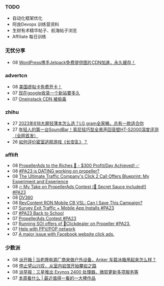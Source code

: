 ### TODO
-  自动化框架优化
-  阿良Devops 训练营资料
-  生财有术精华帖子、航海帖子浏览
-  Affiliate 每日训练

### 无忧分享
<!-- ruyo:START -->
-  08 [WordPress携手Jetpack免费提供图片CDN加速，永久缓存！](https://51.ruyo.net/18486.html)<!-- ruyo:END -->

### advertcn
<!-- advertcn:START -->
-  08 [美国虚拟卡免费开卡！](https://www.advertcn.com/forum.php?mod=viewthread&tid=112401)
-  07 [现在google收录一个新站要多久](https://www.advertcn.com/forum.php?mod=viewthread&tid=112393)
-  07 [Oneinstack  CDN  被偷毒](https://www.advertcn.com/forum.php?mod=viewthread&tid=112388)<!-- advertcn:END -->

### zhihu
<!-- zhihu:START -->
-  27 [2023年618大屏轻薄本怎么选？LG gram全家桶，总有一款适合你](http://zhuanlan.zhihu.com/p/632641888?utm_campaign=rss&utm_medium=rss&utm_source=rss&utm_content=title)
-  27 [年轻人的第一台SoundBar！索尼轻巧型全景声回音壁HT-S2000深度评测（全网首发）](http://zhuanlan.zhihu.com/p/630990296?utm_campaign=rss&utm_medium=rss&utm_source=rss&utm_content=title)
-  26 [如何评价密室逃脱游戏《长安乱》？](http://www.zhihu.com/question/563950552/answer/3045961312?utm_campaign=rss&utm_medium=rss&utm_source=rss&utm_content=title)<!-- zhihu:END -->

### afflift
<!-- afflift:START -->
-  08 [PropellerAds to the Riches 🤑 - $300 Profit/Day Achieved! ✅](https://afflift.com/f/threads/propellerads-to-the-riches-%F0%9F%A4%91-300-profit-day-achieved-%E2%9C%85.11567/)
-  08 [#PA23 is DATING working on propeller?](https://afflift.com/f/threads/pa23-is-dating-working-on-propeller.11678/)
-  08 [The Ultimate Traffic Company&#39;s Click 2 Call Offers Blueprint: My Experiment and Experience](https://afflift.com/f/threads/the-ultimate-traffic-companys-click-2-call-offers-blueprint-my-experiment-and-experience.11745/)
-  08 [🔥 My Take on PropellerAds Contest &lpar;🍅 Secret Sauce included!&rpar; #PA23](https://afflift.com/f/threads/%F0%9F%94%A5-my-take-on-propellerads-contest-%F0%9F%8D%85-secret-sauce-included-pa23.11642/)
-  08 [DV360](https://afflift.com/f/threads/dv360.11761/)
-  08 [RevContent RON Mobile CB VSL: Can I Save This Campaign?](https://afflift.com/f/threads/revcontent-ron-mobile-cb-vsl-can-i-save-this-campaign.11587/)
-  07 [Survey Exit Traffic + Mobile App Installs #PA23](https://afflift.com/f/threads/survey-exit-traffic-mobile-app-installs-pa23.11712/)
-  07 [#PA23 Back to School](https://afflift.com/f/threads/pa23-back-to-school.11549/)
-  07 [PropellerAds Contest #PA23](https://afflift.com/f/threads/propellerads-contest-pa23.11548/)
-  07 [Running SOI offers of 🎯Clickdealer on Propeller #PA23.](https://afflift.com/f/threads/running-soi-offers-of-%F0%9F%8E%AFclickdealer-on-propeller-pa23.11546/)
-  07 [Help with PPV/POP network](https://afflift.com/f/threads/help-with-ppv-pop-network.11758/)
-  07 [A major issue with Facebook website click ads.](https://afflift.com/f/threads/a-major-issue-with-facebook-website-click-ads.11732/)<!-- afflift:END -->

### 少数派
<!-- sspai:START -->
-  08 [派开箱 | 当老牌电源厂商来做户外设备，Anker 车载冰箱用起来怎么样？](https://sspai.com/post/83348)
-  08 [停止望山兴叹，从室内岩馆开始攀岩之路](https://sspai.com/post/82795)
-  08 [派早报：三星推出 Exynos 2400 处理器、微软更新多项服务等](https://sspai.com/post/83403)
-  07 [本周看什么 | 最近值得一看的一大捧作品](https://sspai.com/post/83395)<!-- sspai:END -->
